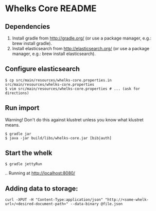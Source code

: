 # Whelks Core README

## Dependencies

1. Install gradle from <http://gradle.org/> (or use a package manager, e.g.: brew install gradle).
2. Install elasticsearch from <http://elasticsearch.org/> (or use a package manager, e.g.: brew install elasticsearch).

## Configure elasticsearch

    $ cp src/main/resources/whelks-core.properties.in src/main/resources/whelks-core.properties
    $ vim src/main/resources/whelks-core.properties # ... (ask for directions)

## Run import

Warning! Don't do this against klustret unless you know what klustret means.

    $ gradle jar
    $ java -jar build/libs/whelks-core.jar [bib|auth]

## Start the whelk

    $ gradle jettyRun

.. Running at <http://localhost:8080/>

## Adding data to storage:

    curl -XPUT -H "Content-Type:application/json" "http://<some-whelk-url>/<desired-document-path>" --data-binary @file.json

